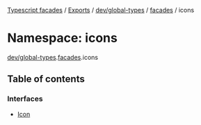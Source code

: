 [Typescript facades](../index.md) / [Exports](../modules.md) / [dev/global-types](dev_global_types.md) / [facades](dev_global_types.facades.md) / icons

# Namespace: icons

[dev/global-types](dev_global_types.md).[facades](dev_global_types.facades.md).icons

## Table of contents

### Interfaces

- [Icon](../interfaces/dev_global_types.facades.icons.Icon.md)

